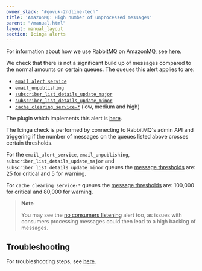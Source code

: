 ```yaml
---
owner_slack: "#govuk-2ndline-tech"
title: 'AmazonMQ: High number of unprocessed messages'
parent: "/manual.html"
layout: manual_layout
section: Icinga alerts
---
```


For information about how we use RabbitMQ on AmazonMQ, see [here][amazonmq_doc].

We check that there is not a significant build up of messages compared to the
normal amounts on certain queues. The queues this alert applies to are:

* [`email_alert_service`][email_service_config]
* [`email_unpublishing`][email_unpublishing_config]
* [`subscriber_list_details_update_major`][email_subscriber_list_major_config]
* [`subscriber_list_details_update_minor`][email_subscriber_list_minor_config]
* [`cache_clearing_service-*`][cache_config] (low, medium and high)

The plugin which implements this alert is [here][plugin].

The Icinga check is performed by connecting to RabbitMQ's admin API and
triggering if the number of messages on the queues listed above crosses certain
thresholds.

For the `email_alert_service`,  `email_unpublishing`,
`subscriber_list_details_update_major` and `subscriber_list_details_update_minor`
queues the [message thresholds][email_thresholds] are:
25 for critical and 5 for warning.

For `cache_clearing_service-*` queues the [message
thresholds][cache_clearing_thresholds] are: 100,000 for critical and 80,000 for
warning.

> **Note**
>
> You may see the [no consumers listening][no_consumers_listening] alert too,
> as issues with consumers processing messages could then lead to a high
> backlog of messages.

## Troubleshooting

For troubleshooting steps, see [here][troubleshooting_steps].

[email_service_config]: https://github.com/alphagov/govuk-puppet/blob/e769c1dc74484625cf7afdfe943c08884cc7d90d/modules/govuk/manifests/apps/email_alert_service/rabbitmq.pp#L57-L63
[email_unpublishing_config]: https://github.com/alphagov/govuk-puppet/blob/e769c1dc74484625cf7afdfe943c08884cc7d90d/modules/govuk/manifests/apps/email_alert_service/rabbitmq.pp#L81-L87
[email_subscriber_list_major_config]: https://github.com/alphagov/govuk-puppet/blob/main/modules/govuk/manifests/apps/email_alert_service/rabbitmq.pp#L73-L79
[email_subscriber_list_minor_config]: https://github.com/alphagov/govuk-puppet/blob/main/modules/govuk/manifests/apps/email_alert_service/rabbitmq.pp#65-L71
[cache_config]: https://github.com/alphagov/govuk-puppet/blob/616cae598f91406e29ed2e4fc287c71b690c55b0/modules/govuk/manifests/apps/cache_clearing_service/rabbitmq.pp#L112-L137
[troubleshooting_steps]: https://docs.publishing.service.gov.uk/manual/alerts/amazonmq-no-consumers-listening.html#troubleshooting
[no_consumers_listening]: https://docs.publishing.service.gov.uk/manual/alerts/amazonmq-no-consumers-listening.html
[rabbitmq_doc]: https://docs.publishing.service.gov.uk/manual/rabbitmq.html
[amazonmq_doc]: https://docs.publishing.service.gov.uk/manual/amazonmq.html
[email_thresholds]: https://github.com/alphagov/govuk-puppet/blob/8267943e08c314e0a97742fc9443b889d4cf358a/hieradata_aws/common.yaml#L577-L578
[cache_clearing_thresholds]: https://github.com/alphagov/govuk-puppet/blob/8267943e08c314e0a97742fc9443b889d4cf358a/hieradata_aws/common.yaml#L456-L457
[plugin]: https://github.com/alphagov/govuk-puppet/blob/80cff45935481a180dc9bfe8e2ab0ac8a0d80344/modules/icinga/files/usr/lib/nagios/plugins/check_rabbitmq_messages
